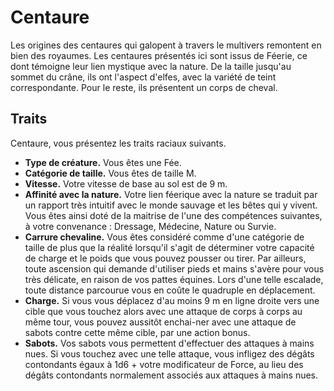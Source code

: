 # Centaure

Les origines des centaures qui galopent à travers le multivers remontent en bien des royaumes. Les centaures présentés ici sont issus de Féerie, ce dont témoigne leur lien mystique avec la nature. De la taille jusqu'au sommet du crâne, ils ont l'aspect d'elfes, avec la variété de teint correspondante.
Pour le reste, ils présentent un corps de cheval.

## Traits

Centaure, vous présentez les traits raciaux suivants.

- **Type de créature.** Vous êtes une Fée.
- **Catégorie de taille.** Vous êtes de taille M.
- **Vitesse.** Votre vitesse de base au sol est de 9 m.
- **Affinité avec la nature.** Votre lien féerique avec la nature se traduit par un rapport très intuitif avec le monde sauvage et les bêtes qui y vivent. Vous êtes ainsi doté de la maitrise de l'une des compétences suivantes, à votre convenance :
  Dressage, Médecine, Nature ou Survie.
- **Carrure chevaline.** Vous êtes considéré comme d'une catégorie de taille de plus que la réalité lorsqu'il s'agit de déterminer votre capacité de charge et le poids que vous pouvez pousser ou tirer.
  Par ailleurs, toute ascension qui demande d'utiliser pieds et mains s'avère pour vous très délicate, en raison de vos pattes équines. Lors d'une telle escalade, toute distance parcourue vous en coûte le quadruple en déplacement.
- **Charge.** Si vous vous déplacez d'au moins 9 m en ligne droite vers une cible que vous touchez alors avec une attaque de corps à corps au même tour, vous pouvez aussitôt enchai-ner avec une attaque de sabots contre cette même cible, par une action bonus.
- **Sabots.** Vos sabots vous permettent d'effectuer des attaques à mains nues. Si vous touchez avec une telle attaque, vous infligez des dégâts contondants égaux à 1d6 + votre modificateur de Force, au lieu des dégâts contondants normalement associés aux attaques à mains nues.
